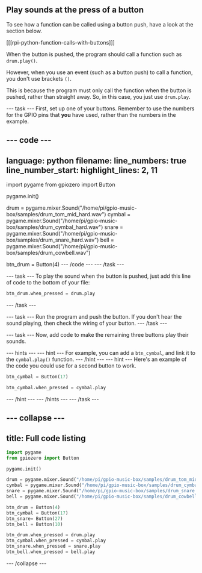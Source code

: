 ## Play sounds at the press of a button

To see how a function can be called using a button push, have a look at the section below.

[[[rpi-python-function-calls-with-buttons]]]

When the button is pushed, the program should call a function such as `drum.play()`.

However, when you use an event (such as a button push) to call a function, you don't use brackets `()`.

This is because the program must only call the function when the button is pushed, rather than straight away. So, in this case, you just use `drum.play`.

--- task ---
First, set up one of your buttons. Remember to use the numbers for the GPIO pins that **you** have used, rather than the numbers in the example.

--- code ---
---
language: python
filename: 
line_numbers: true
line_number_start: 
highlight_lines: 2, 11
---
import pygame
from gpiozero import Button

pygame.init()

drum = pygame.mixer.Sound("/home/pi/gpio-music-box/samples/drum_tom_mid_hard.wav")
cymbal = pygame.mixer.Sound("/home/pi/gpio-music-box/samples/drum_cymbal_hard.wav")
snare = pygame.mixer.Sound("/home/pi/gpio-music-box/samples/drum_snare_hard.wav")
bell = pygame.mixer.Sound("/home/pi/gpio-music-box/samples/drum_cowbell.wav")

btn_drum = Button(4)
--- /code ---
--- /task ---

--- task ---
To play the sound when the button is pushed, just add this line of code to the bottom of your file:

```python
btn_drum.when_pressed = drum.play
```
--- /task ---

--- task ---
Run the program and push the button. If you don't hear the sound playing, then check the wiring of your button.
--- /task ---

--- task ---
Now, add code to make the remaining three buttons play their sounds.

--- hints --- --- hint ---
For example, you can add a `btn_cymbal`, and link it to the `cymbal.play()` function.
--- /hint --- --- hint ---
Here's an example of the code you could use for a second button to work.

```python
btn_cymbal = Button(17)

btn_cymbal.when_pressed = cymbal.play
```
--- /hint --- --- /hints ---
--- /task ---

--- collapse ---
---
title: Full code listing
---
```python
import pygame
from gpiozero import Button

pygame.init()

drum = pygame.mixer.Sound("/home/pi/gpio-music-box/samples/drum_tom_mid_hard.wav")
cymbal = pygame.mixer.Sound("/home/pi/gpio-music-box/samples/drum_cymbal_hard.wav")
snare = pygame.mixer.Sound("/home/pi/gpio-music-box/samples/drum_snare_hard.wav")
bell = pygame.mixer.Sound("/home/pi/gpio-music-box/samples/drum_cowbell.wav")

btn_drum = Button(4)
btn_cymbal = Button(17)
btn_snare= Button(27)
btn_bell = Button(10)

btn_drum.when_pressed = drum.play
btn_cymbal.when_pressed = cymbal.play
btn_snare.when_pressed = snare.play
btn_bell.when_pressed = bell.play
```
--- /collapse ---

